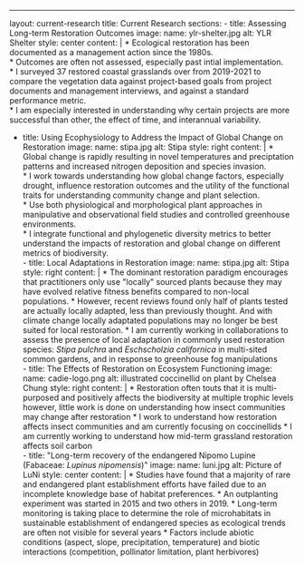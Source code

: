 ---
layout: current-research
title: Current Research
sections:
    - title: Assessing Long-term Restoration Outcomes
      image:
          name: ylr-shelter.jpg
          alt: YLR Shelter
          style: center
      content: |
         * Ecological restoration has been documented as a management action since the 1980s.  
         * Outcomes are often not assessed, especially past intial implementation.  
         * I surveyed 37 restored coastal grasslands over from 2019-2021 to compare the vegetation data 
           against project-based goals from project documents and management interviews, and against a standard 
           performance metric.  
         * I am especially interested in understanding why certain projects are more successful than other, 
           the effect of time, and interannual variability.           
   - title: Using Ecophysiology to Address the Impact of Global Change on Restoration
      image:
          name: stipa.jpg
          alt: Stipa
          style: right
      content: |
          * Global change is rapidly resulting in novel temperatures and preciptation patterns and increased nitrogen
            deposition and species invasion.  
          * I work towards understanding how global change factors, especially drought, influence restoration outcomes
            and the utility of the functional traits for understanding community change and plant selection.  
          * Use both physiological and morphological plant approaches in manipulative and observational field studies 
            and controlled greenhouse environments.  
          * I integrate functional and phylogenetic diversity metrics to better understand the impacts of restoration and
            global change on different metrics of biodiversity.         
    - title: Local Adaptations in Restoration
      image:
          name: stipa.jpg
          alt: Stipa
          style: right
      content: |
          * The dominant restoration paradigm encourages that practitioners only use "locally" sourced plants because
            they may have evolved relative fitness benefits compared to non-local populations.
          * However, recent reviews found only half of plants tested are actually locally adapted, less than previously 
            thought. And with climate change locally adaptated populations may no longer be best suited for local restoration.
          * I am currently working in collaborations to assess the presence of local adaptation in commonly used restoration species:
            *Stipa pulchra* and *Eschscholzia californica* in multi-sited common gardens, and in response to greenhouse fog manipulations             
    - title: The Effects of Restoration on Ecosystem Functioning
      image:
          name: cadie-logo.png
          alt: illustrated coccinellid on plant by Chelsea Chung
          style: right
      content: |
          * Restoration often touts that it is multi-purposed and positively affects the biodiversity at multiple
            trophic levels however, little work is done on understanding how insect communities may change after
            restoration
          * I work to understand how restoration affects insect communities and am currently focusing on coccinellids
          * I am currently working to understand how mid-term grassland restoration affects soil carbon         
    - title: "Long-term recovery of the endangered Nipomo Lupine (Fabaceae: *Lupinus nipomensis*)"
      image:
          name: luni.jpg
          alt: Picture of LuNi
          style: center
      content: |
          * Studies have found that a majority of rare and endangered plant establishment efforts have failed due to an
            incomplete knowledge base of habitat preferences.
          * An outplanting experiment was started in 2015 and two others in 2019.
          * Long-term monitoring is taking place to determine the role of microhabitats in sustainable establishment of
            endangered species as ecological trends are often not visible for several years
          * Factors include abiotic conditions (aspect, slope, precipitation, temperature) and biotic interactions (competition, pollinator limitation, plant herbivores)
